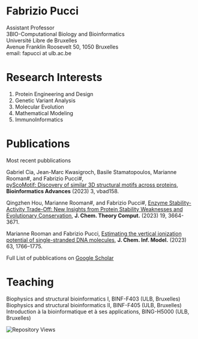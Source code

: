 # Fabrizio Pucci

Assistant Professor\
3BIO-Computational Biology and Bioinformatics\
Université Libre de Bruxelles\
Avenue Franklin Roosevelt 50, 1050 Bruxelles\
email: fapucci at ulb.ac.be

# Research Interests

1. Protein Engineering and Design
2. Genetic Variant Analysis 
3. Molecular Evolution
4. Mathematical Modeling
5. ImmunoInformatics

# Publications 

Most recent pubblications

Gabriel Cia, Jean-Marc Kwasigroch, Basile Stamatopoulos, Marianne Rooman#, and Fabrizio Pucci#,  
[pyScoMotif: Discovery of similar 3D structural motifs across proteins](https://academic.oup.com/bioinformaticsadvances/article/3/1/vbad158/7338259), **Bioinformatics Advances** (2023) 3, vbad158.

Qingzhen Hou, Marianne Rooman#, and Fabrizio Pucci#, 
[Enzyme Stability-Activity Trade-Off: New Insights from Protein Stability Weaknesses and Evolutionary Conservation](https://pubs.acs.org/doi/full/10.1021/acs.jctc.3c00036), **J. Chem. Theory Comput.** (2023) 19, 3664-3671.

Marianne Rooman and Fabrizio Pucci,
[Estimating the vertical ionization potential of single-stranded DNA molecules](https://pubs.acs.org/doi/full/10.1021/acs.jcim.2c01525), **J. Chem. Inf. Model.** (2023) 63, 1766–1775.

Full List of pubblications on [Google Scholar](https://scholar.google.it/citations?user=ZkTBzvwAAAAJ&hl=it)


# Teaching 

Biophysics and structural bioinformatics I, BINF-F403 (ULB, Bruxelles)\
Biophysics and structural bioinformatics II, BINF-F405 (ULB, Bruxelles)\
Introduction à la bioinformatique et à ses applications, BING-H5000 (ULB, Bruxelles)

![Repository Views](https://komarev.com/ghpvc/?username=3BioCompBio&label=Repository+Views)
